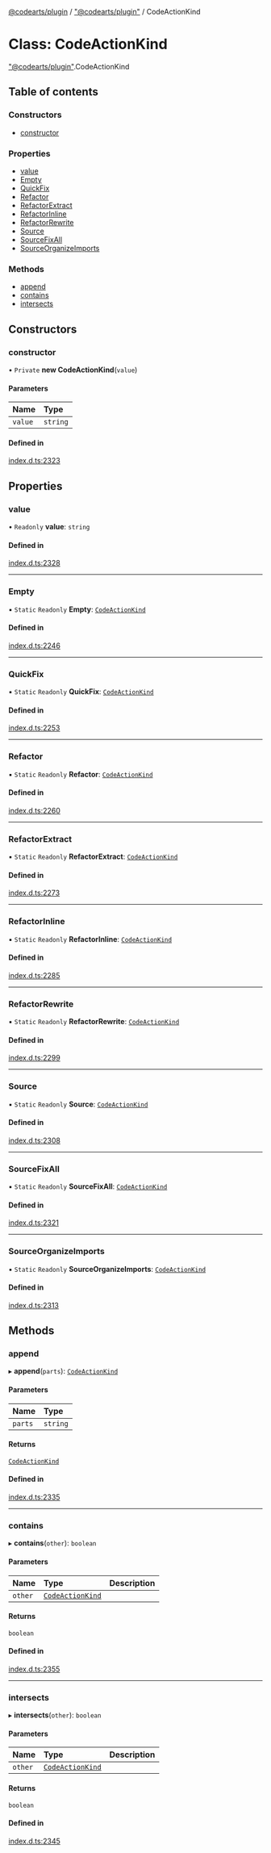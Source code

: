 [@codearts/plugin](../README.md) / ["@codearts/plugin"](../modules/_codearts_plugin_.md) / CodeActionKind

# Class: CodeActionKind

["@codearts/plugin"](../modules/_codearts_plugin_.md).CodeActionKind

## Table of contents

### Constructors

- [constructor](codearts_plugin_.CodeActionKind.md#constructor)

### Properties

- [value](codearts_plugin_.CodeActionKind.md#value)
- [Empty](codearts_plugin_.CodeActionKind.md#empty)
- [QuickFix](codearts_plugin_.CodeActionKind.md#quickfix)
- [Refactor](codearts_plugin_.CodeActionKind.md#refactor)
- [RefactorExtract](codearts_plugin_.CodeActionKind.md#refactorextract)
- [RefactorInline](codearts_plugin_.CodeActionKind.md#refactorinline)
- [RefactorRewrite](codearts_plugin_.CodeActionKind.md#refactorrewrite)
- [Source](codearts_plugin_.CodeActionKind.md#source)
- [SourceFixAll](codearts_plugin_.CodeActionKind.md#sourcefixall)
- [SourceOrganizeImports](codearts_plugin_.CodeActionKind.md#sourceorganizeimports)

### Methods

- [append](codearts_plugin_.CodeActionKind.md#append)
- [contains](codearts_plugin_.CodeActionKind.md#contains)
- [intersects](codearts_plugin_.CodeActionKind.md#intersects)

## Constructors

### constructor

• `Private` **new CodeActionKind**(`value`)

#### Parameters

| Name | Type |
| :------ | :------ |
| `value` | `string` |

#### Defined in

[index.d.ts:2323](https://github.com/huaweicloud/cloudide-plugin-api/blob/3b0eee8/index.d.ts#L2323)

## Properties

### value

• `Readonly` **value**: `string`

#### Defined in

[index.d.ts:2328](https://github.com/huaweicloud/cloudide-plugin-api/blob/3b0eee8/index.d.ts#L2328)

___

### Empty

▪ `Static` `Readonly` **Empty**: [`CodeActionKind`](codearts_plugin_.CodeActionKind.md)

#### Defined in

[index.d.ts:2246](https://github.com/huaweicloud/cloudide-plugin-api/blob/3b0eee8/index.d.ts#L2246)

___

### QuickFix

▪ `Static` `Readonly` **QuickFix**: [`CodeActionKind`](codearts_plugin_.CodeActionKind.md)

#### Defined in

[index.d.ts:2253](https://github.com/huaweicloud/cloudide-plugin-api/blob/3b0eee8/index.d.ts#L2253)

___

### Refactor

▪ `Static` `Readonly` **Refactor**: [`CodeActionKind`](codearts_plugin_.CodeActionKind.md)

#### Defined in

[index.d.ts:2260](https://github.com/huaweicloud/cloudide-plugin-api/blob/3b0eee8/index.d.ts#L2260)

___

### RefactorExtract

▪ `Static` `Readonly` **RefactorExtract**: [`CodeActionKind`](codearts_plugin_.CodeActionKind.md)

#### Defined in

[index.d.ts:2273](https://github.com/huaweicloud/cloudide-plugin-api/blob/3b0eee8/index.d.ts#L2273)

___

### RefactorInline

▪ `Static` `Readonly` **RefactorInline**: [`CodeActionKind`](codearts_plugin_.CodeActionKind.md)

#### Defined in

[index.d.ts:2285](https://github.com/huaweicloud/cloudide-plugin-api/blob/3b0eee8/index.d.ts#L2285)

___

### RefactorRewrite

▪ `Static` `Readonly` **RefactorRewrite**: [`CodeActionKind`](codearts_plugin_.CodeActionKind.md)

#### Defined in

[index.d.ts:2299](https://github.com/huaweicloud/cloudide-plugin-api/blob/3b0eee8/index.d.ts#L2299)

___

### Source

▪ `Static` `Readonly` **Source**: [`CodeActionKind`](codearts_plugin_.CodeActionKind.md)

#### Defined in

[index.d.ts:2308](https://github.com/huaweicloud/cloudide-plugin-api/blob/3b0eee8/index.d.ts#L2308)

___

### SourceFixAll

▪ `Static` `Readonly` **SourceFixAll**: [`CodeActionKind`](codearts_plugin_.CodeActionKind.md)

#### Defined in

[index.d.ts:2321](https://github.com/huaweicloud/cloudide-plugin-api/blob/3b0eee8/index.d.ts#L2321)

___

### SourceOrganizeImports

▪ `Static` `Readonly` **SourceOrganizeImports**: [`CodeActionKind`](codearts_plugin_.CodeActionKind.md)

#### Defined in

[index.d.ts:2313](https://github.com/huaweicloud/cloudide-plugin-api/blob/3b0eee8/index.d.ts#L2313)

## Methods

### append

▸ **append**(`parts`): [`CodeActionKind`](codearts_plugin_.CodeActionKind.md)

#### Parameters

| Name | Type |
| :------ | :------ |
| `parts` | `string` |

#### Returns

[`CodeActionKind`](codearts_plugin_.CodeActionKind.md)

#### Defined in

[index.d.ts:2335](https://github.com/huaweicloud/cloudide-plugin-api/blob/3b0eee8/index.d.ts#L2335)

___

### contains

▸ **contains**(`other`): `boolean`

#### Parameters

| Name | Type | Description |
| :------ | :------ | :------ |
| `other` | [`CodeActionKind`](codearts_plugin_.CodeActionKind.md) |  |

#### Returns

`boolean`

#### Defined in

[index.d.ts:2355](https://github.com/huaweicloud/cloudide-plugin-api/blob/3b0eee8/index.d.ts#L2355)

___

### intersects

▸ **intersects**(`other`): `boolean`

#### Parameters

| Name | Type | Description |
| :------ | :------ | :------ |
| `other` | [`CodeActionKind`](codearts_plugin_.CodeActionKind.md) |  |

#### Returns

`boolean`

#### Defined in

[index.d.ts:2345](https://github.com/huaweicloud/cloudide-plugin-api/blob/3b0eee8/index.d.ts#L2345)
